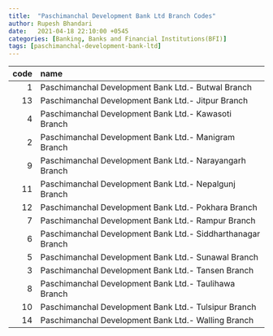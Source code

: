 ```yaml
---
title:  "Paschimanchal Development Bank Ltd Branch Codes"
author: Rupesh Bhandari
date:   2021-04-18 22:10:00 +0545
categories: [Banking, Banks and Financial Institutions(BFI)]
tags: [paschimanchal-development-bank-ltd]
---
```


|   code | name                                                        |
|-------:|:------------------------------------------------------------|
|      1 | Paschimanchal Development Bank Ltd.- Butwal Branch          |
|     13 | Paschimanchal Development Bank Ltd.- Jitpur Branch          |
|      4 | Paschimanchal Development Bank Ltd.- Kawasoti Branch        |
|      2 | Paschimanchal Development Bank Ltd.- Manigram Branch        |
|      9 | Paschimanchal Development Bank Ltd.- Narayangarh Branch     |
|     11 | Paschimanchal Development Bank Ltd.- Nepalgunj Branch       |
|     12 | Paschimanchal Development Bank Ltd.- Pokhara Branch         |
|      7 | Paschimanchal Development Bank Ltd.- Rampur Branch          |
|      6 | Paschimanchal Development Bank Ltd.- Siddharthanagar Branch |
|      5 | Paschimanchal Development Bank Ltd.- Sunawal Branch         |
|      3 | Paschimanchal Development Bank Ltd.- Tansen Branch          |
|      8 | Paschimanchal Development Bank Ltd.- Taulihawa Branch       |
|     10 | Paschimanchal Development Bank Ltd.- Tulsipur Branch        |
|     14 | Paschimanchal Development Bank Ltd.- Walling Branch         |
